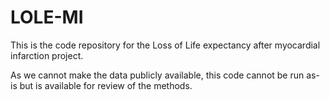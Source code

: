 # LOLE-MI

This is the code repository for the Loss of Life expectancy after myocardial infarction project. 

As we cannot make the data publicly available, this code cannot be run as-is but is available for review of the methods. 
